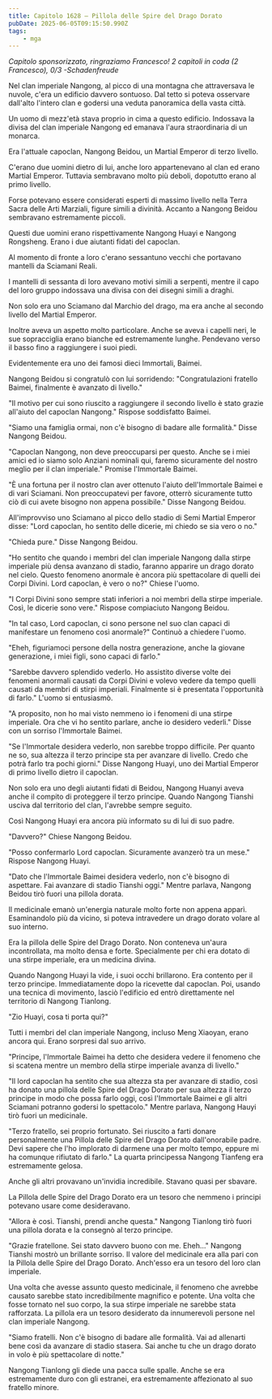 ```yaml
---
title: Capitolo 1628 – Pillola delle Spire del Drago Dorato
pubDate: 2025-06-05T09:15:50.990Z
tags:
    - mga
---
```



<em>Capitolo sponsorizzato, ringraziamo Francesco!
2 capitoli in coda (2 Francesco), 0/3
-Schadenfreude</em>


Nel clan imperiale Nangong, al picco di una montagna che attraversava le nuvole, c'era un edificio davvero sontuoso. Dal tetto si poteva osservare dall'alto l'intero clan e godersi una veduta panoramica della vasta città.


Un uomo di mezz'età stava proprio in cima a questo edificio. Indossava la divisa del clan imperiale Nangong ed emanava l'aura straordinaria di un monarca.


Era l'attuale capoclan, Nangong Beidou, un Martial Emperor di terzo livello.


C'erano due uomini dietro di lui, anche loro appartenevano al clan ed erano Martial Emperor. Tuttavia sembravano molto più deboli, dopotutto erano al primo livello.


Forse potevano essere considerati esperti di massimo livello nella Terra Sacra delle Arti Marziali, figure simili a divinità. Accanto a Nangong Beidou sembravano estremamente piccoli.


Questi due uomini erano rispettivamente Nangong Huayi e Nangong Rongsheng. Erano i due aiutanti fidati del capoclan.


Al momento di fronte a loro c'erano sessantuno vecchi che portavano mantelli da Sciamani Reali.


I mantelli di sessanta di loro avevano motivi simili a serpenti, mentre il capo del loro gruppo indossava una divisa con dei disegni simili a draghi.


Non solo era uno Sciamano dal Marchio del drago, ma era anche al secondo livello del Martial Emperor.


Inoltre aveva un aspetto molto particolare. Anche se aveva i capelli neri, le sue sopracciglia erano bianche ed estremamente lunghe. Pendevano verso il basso fino a raggiungere i suoi piedi.


Evidentemente era uno dei famosi dieci Immortali, Baimei.


Nangong Beidou si congratulò con lui sorridendo: "Congratulazioni fratello Baimei, finalmente è avanzato di livello."


"Il motivo per cui sono riuscito a raggiungere il secondo livello è stato grazie all'aiuto del capoclan Nangong." Rispose soddisfatto Baimei.


"Siamo una famiglia ormai, non c'è bisogno di badare alle formalità." Disse Nangong Beidou.


"Capoclan Nangong, non deve preoccuparsi per questo. Anche se i miei amici ed io siamo solo Anziani nominali qui, faremo sicuramente del nostro meglio per il clan imperiale." Promise l'Immortale Baimei.


"È una fortuna per il nostro clan aver ottenuto l'aiuto dell'Immortale Baimei e di vari Sciamani. Non preoccupatevi per favore, otterrò sicuramente tutto ciò di cui avete bisogno non appena possibile." Disse Nangong Beidou.


All'improvviso uno Sciamano al picco dello stadio di Semi Martial Emperor disse: "Lord capoclan, ho sentito delle dicerie, mi chiedo se sia vero o no."


"Chieda pure." Disse Nangong Beidou.


"Ho sentito che quando i membri del clan imperiale Nangong dalla stirpe imperiale più densa avanzano di stadio, faranno apparire un drago dorato nel cielo. Questo fenomeno anormale è ancora più spettacolare di quelli dei Corpi Divini. Lord capoclan, è vero o no?" Chiese l'uomo.


"I Corpi Divini sono sempre stati inferiori a noi membri della stirpe imperiale. Così, le dicerie sono vere." Rispose compiaciuto Nangong Beidou.


"In tal caso, Lord capoclan, ci sono persone nel suo clan capaci di manifestare un fenomeno così anormale?" Continuò a chiedere l'uomo.


"Eheh, figuriamoci persone della nostra generazione, anche la giovane generazione, i miei figli, sono capaci di farlo."


"Sarebbe davvero splendido vederlo. Ho assistito diverse volte dei fenomeni anormali causati da Corpi Divini e volevo vedere da tempo quelli causati da membri di stirpi imperiali. Finalmente si è presentata l'opportunità di farlo." L'uomo si entusiasmò.


"A proposito, non ho mai visto nemmeno io i fenomeni di una stirpe imperiale. Ora che vi ho sentito parlare, anche io desidero vederli." Disse con un sorriso l'Immortale Baimei.


"Se l'Immortale desidera vederlo, non sarebbe troppo difficile. Per quanto ne so, sua altezza il terzo principe sta per avanzare di livello. Credo che potrà farlo tra pochi giorni." Disse Nangong Huayi, uno dei Martial Emperor di primo livello dietro il capoclan.


Non solo era uno degli aiutanti fidati di Beidou, Nangong Huanyi aveva anche il compito di proteggere il terzo principe. Quando Nangong Tianshi usciva dal territorio del clan, l'avrebbe sempre seguito.


Così Nangong Huayi era ancora più informato su di lui di suo padre.


"Davvero?" Chiese Nangong Beidou.


"Posso confermarlo Lord capoclan. Sicuramente avanzerò tra un mese." Rispose Nangong Huayi.


"Dato che l'Immortale Baimei desidera vederlo, non c'è bisogno di aspettare. Fai avanzare di stadio Tianshi oggi." Mentre parlava, Nangong Beidou tirò fuori una pillola dorata.


Il medicinale emanò un'energia naturale molto forte non appena apparì. Esaminandolo più da vicino, si poteva intravedere un drago dorato volare al suo interno.


Era la pillola delle Spire del Drago Dorato. Non conteneva un'aura incontrollata, ma molto densa e forte. Specialmente per chi era dotato di una stirpe imperiale, era un medicina divina.


Quando Nangong Huayi la vide, i suoi occhi brillarono. Era contento per il terzo principe. Immediatamente dopo la ricevette dal capoclan. Poi, usando una tecnica di movimento, lasciò l'edificio ed entrò direttamente nel territorio di Nangong Tianlong.


"Zio Huayi, cosa ti porta qui?"


Tutti i membri del clan imperiale Nangong, incluso Meng Xiaoyan, erano ancora qui. Erano sorpresi dal suo arrivo.


"Principe, l'Immortale Baimei ha detto che desidera vedere il fenomeno che si scatena mentre un membro della stirpe imperiale avanza di livello."


"Il lord capoclan ha sentito che sua altezza sta per avanzare di stadio, così ha donato una pillola delle Spire del Drago Dorato per sua altezza il terzo principe in modo che possa farlo oggi, così l'Immortale Baimei e gli altri Sciamani potranno godersi lo spettacolo." Mentre parlava, Nangong Hauyi tirò fuori un medicinale.


"Terzo fratello, sei proprio fortunato. Sei riuscito a farti donare personalmente una Pillola delle Spire del Drago Dorato dall'onorabile padre. Devi sapere che l'ho implorato di darmene una per molto tempo, eppure mi ha comunque rifiutato di farlo." La quarta principessa Nangong Tianfeng era estremamente gelosa.


Anche gli altri provavano un'invidia incredibile. Stavano quasi per sbavare.


La Pillola delle Spire del Drago Dorato era un tesoro che nemmeno i principi potevano usare come desideravano.


"Allora è così. Tianshi, prendi anche questa." Nangong Tianlong tirò fuori una pillola dorata e la consegnò al terzo principe.


"Grazie fratellone. Sei stato davvero buono con me. Eheh..." Nangong Tianshi mostrò un brillante sorriso. Il valore del medicinale era alla pari con la Pillola delle Spire del Drago Dorato. Anch'esso era un tesoro del loro clan imperiale.


Una volta che avesse assunto questo medicinale, il fenomeno che avrebbe causato sarebbe stato incredibilmente magnifico e potente. Una volta che fosse tornato nel suo corpo, la sua stirpe imperiale ne sarebbe stata rafforzata. La pillola era un tesoro desiderato da innumerevoli persone nel clan imperiale Nangong.


"Siamo fratelli. Non c'è bisogno di badare alle formalità. Vai ad allenarti bene così da avanzare di stadio stasera. Sai anche tu che un drago dorato in volo è più spettacolare di notte."


Nangong Tianlong gli diede una pacca sulle spalle. Anche se era estremamente duro con gli estranei, era estremamente affezionato al suo fratello minore.
                                


                                



